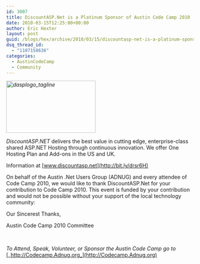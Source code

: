 ```yaml
---
id: 3007
title: DiscountASP.Net is a Platinum Sponsor of Austin Code Camp 2010
date: 2010-03-15T12:25:00+00:00
author: Eric Hexter
layout: post
guid: /blogs/hex/archive/2010/03/15/discountasp-net-is-a-platinum-sponsor-of-austin-code-camp-2010.aspx
dsq_thread_id:
  - "1107158636"
categories:
  - AustinCodeCamp
  - Community
---
```

_[<img style="border-right-width: 0px;border-top-width: 0px;border-bottom-width: 0px;border-left-width: 0px" border="0" alt="dasplogo_tagline" src="http://lostechies.com/erichexter/files/2011/03/dasplogo_tagline_37E67135.jpg" width="240" height="140" />](http://bit.ly/drsr6H)_ 

_DiscountASP.NET_ delivers the best value in cutting edge, enterprise-class shared ASP.NET Hosting through continuous innovation. We offer One Hosting Plan and Add-ons in the US and UK.

Information at [www.discountasp.net](http://bit.ly/drsr6H)

On behalf of the Austin .Net Users Group (ADNUG) and every attendee of Code Camp 2010, we would like to thank DiscountASP.Net for your contribution to Code Camp 2010. This event is funded by your contribution and would not be possible without your support of the local technology community:

Our Sincerest Thanks, 

Austin Code Camp 2010 Committee

&#160;

_To Attend, Speak, Volunteer, or Sponsor the Austin Code Camp go to_ [_http://Codecamp.Adnug.org_](http://Codecamp.Adnug.org)